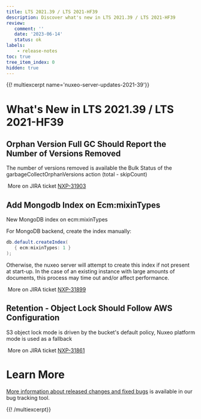 ```yaml
---
title: LTS 2021.39 / LTS 2021-HF39
description: Discover what's new in LTS 2021.39 / LTS 2021-HF39
review:
   comment: ''
   date: '2023-06-14'
   status: ok
labels:
    - release-notes
toc: true
tree_item_index: 0
hidden: true
---
```


{{! multiexcerpt name='nuxeo-server-updates-2021-39'}}
# What's New in LTS 2021.39 / LTS 2021-HF39

## Orphan Version Full GC Should Report the Number of Versions Removed


The number of versions removed is available the Bulk Status of the garbageCollectOrphanVersions action (total - skipCount)

<i class="fa fa-long-arrow-right" aria-hidden="true"></i>&nbsp;More on JIRA ticket [NXP-31903](https://jira.nuxeo.com/browse/NXP-31903)

## Add Mongodb Index on Ecm:mixinTypes


New MongoDB index on ecm:mixinTypes

For MongoDB backend, create the index manually:
```Java
db.default.createIndex(
   { ecm:mixinTypes: 1 }
);
```
Otherwise, the nuxeo server will attempt to create this index if not present at start-up.  In the case of an existing instance with large amounts of documents, this process may time out and/or affect performance.

<i class="fa fa-long-arrow-right" aria-hidden="true"></i>&nbsp;More on JIRA ticket [NXP-31899](https://jira.nuxeo.com/browse/NXP-31899)

## Retention - Object Lock Should Follow AWS Configuration


S3 object lock mode is driven by the bucket's default policy, Nuxeo platform mode is used as a fallback

<i class="fa fa-long-arrow-right" aria-hidden="true"></i>&nbsp;More on JIRA ticket [NXP-31861](https://jira.nuxeo.com/browse/NXP-31861)


# Learn More

[More information about released changes and fixed bugs](https://jira.nuxeo.com/secure/ReleaseNote.jspa?projectId=10011&version=22295) is available in our bug tracking tool.

{{! /multiexcerpt}}
